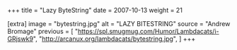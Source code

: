 +++
title = "Lazy ByteString"
date = 2007-10-13
weight = 21

[extra]
image = "bytestring.jpg"
alt = "LAZY BITESTRING"
source = "Andrew Bromage"
previous = [
  "https://spl.smugmug.com/Humor/Lambdacats/i-GRjswk9",
  "http://arcanux.org/lambdacats/bytestring.jpg",
]
+++
